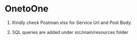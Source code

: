 # OnetoOne

1. Kindly check Postman.xlsx for Service Url and Post Body.

2. SQL queries are added under src/main/resources folder
